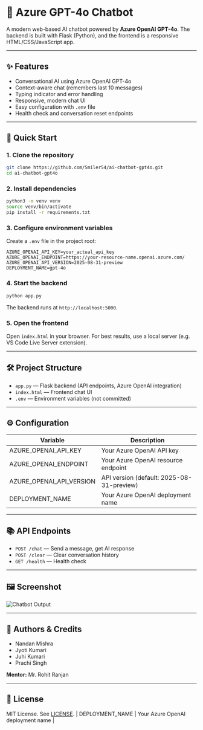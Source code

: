# 🤖 Azure GPT-4o Chatbot

A modern web-based AI chatbot powered by **Azure OpenAI GPT-4o**. The backend is built with Flask (Python), and the frontend is a responsive HTML/CSS/JavaScript app.

---

## ✨ Features

- Conversational AI using Azure OpenAI GPT-4o
- Context-aware chat (remembers last 10 messages)
- Typing indicator and error handling
- Responsive, modern chat UI
- Easy configuration with `.env` file
- Health check and conversation reset endpoints

---

## 🚀 Quick Start

### 1. Clone the repository
```bash
git clone https://github.com/Smiler54/ai-chatbot-gpt4o.git
cd ai-chatbot-gpt4o
```

### 2. Install dependencies
```bash
python3 -m venv venv
source venv/bin/activate
pip install -r requirements.txt
```

### 3. Configure environment variables
Create a `.env` file in the project root:
```env
AZURE_OPENAI_API_KEY=your_actual_api_key
AZURE_OPENAI_ENDPOINT=https://your-resource-name.openai.azure.com/
AZURE_OPENAI_API_VERSION=2025-08-31-preview
DEPLOYMENT_NAME=gpt-4o
```

### 4. Start the backend
```bash
python app.py
```
The backend runs at `http://localhost:5000`.

### 5. Open the frontend
Open `index.html` in your browser. For best results, use a local server (e.g. VS Code Live Server extension).

---

## 🛠️ Project Structure

- `app.py` — Flask backend (API endpoints, Azure OpenAI integration)
- `index.html` — Frontend chat UI
- `.env` — Environment variables (not committed)

---

## ⚙️ Configuration

| Variable                  | Description                                 |
|--------------------------|---------------------------------------------|
| AZURE_OPENAI_API_KEY     | Your Azure OpenAI API key                   |
| AZURE_OPENAI_ENDPOINT    | Your Azure OpenAI resource endpoint         |
| AZURE_OPENAI_API_VERSION | API version (default: 2025-08-31-preview)   |
| DEPLOYMENT_NAME          | Your Azure OpenAI deployment name           |

---

## 📚 API Endpoints

- `POST /chat` — Send a message, get AI response
- `POST /clear` — Clear conversation history
- `GET /health` — Health check

---

## 🖼️ Screenshot

![Chatbot Output](output.jpg)

---

## 👤 Authors & Credits

- Nandan Mishra
- Jyoti Kumari
- Juhi Kumari
- Prachi Singh

**Mentor:** Mr. Rohit Ranjan

---

## 📄 License

MIT License. See [LICENSE](LICENSE).
| DEPLOYMENT_NAME        | Your Azure OpenAI deployment name           |
